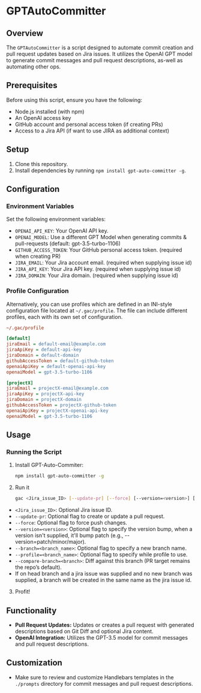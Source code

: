 # GPTAutoCommitter

## Overview
The `GPTAutoCommitter` is a script designed to automate commit creation and pull request updates based on Jira issues. It utilizes the OpenAI GPT model to generate commit messages and pull request descriptions, as-well as automating other ops.

## Prerequisites
Before using this script, ensure you have the following:

- Node.js installed (with npm)
- An OpenAI access key
- GitHub account and personal access token (if creating PRs)
- Access to a Jira API (if want to use JIRA as additional context)


## Setup
1. Clone this repository.
2. Install dependencies by running `npm install gpt-auto-committer -g`.

## Configuration
### Environment Variables
Set the following environment variables:

- `OPENAI_API_KEY`: Your OpenAI API key.
- `OPENAI_MODEL`: Use a different GPT Model when generating commits & pull-requests (default: gpt-3.5-turbo-1106)
- `GITHUB_ACCESS_TOKEN`: Your GitHub personal access token. (required when creating PR)
- `JIRA_EMAIL`: Your Jira account email. (required when supplying issue id)
- `JIRA_API_KEY`: Your Jira API key. (required when supplying issue id)
- `JIRA_DOMAIN`: Your Jira domain. (required when supplying issue id)

### Profile Configuration

Alternatively, you can use profiles which are defined in an INI-style configuration file located at `~/.gac/profile`. The file can include different profiles, each with its own set of configuration.

```ini
~/.gac/profile

[default]
jiraEmail = default-email@example.com
jiraApiKey = default-api-key
jiraDomain = default-domain
githubAccessToken = default-github-token
openaiApiKey = default-openai-api-key
openaiModel = gpt-3.5-turbo-1106

[projectX]
jiraEmail = projectX-email@example.com
jiraApiKey = projectX-api-key
jiraDomain = projectX-domain
githubAccessToken = projectX-github-token
openaiApiKey = projectX-openai-api-key
openaiModel = gpt-3.5-turbo-1106
```
## Usage

### Running the Script
1. Install GPT-Auto-Commiter:
   ```bash
   npm install gpt-auto-committer -g
   ```
2. Run it
   ```bash
   gac <Jira_issue_ID> [--update-pr] [--force] [--version=<version>] [--branch=<branch_name>] [--profile=<profile>]
   ```
  - `<Jira_issue_ID>`: Optional Jira issue ID.
  - `--update-pr`: Optional flag to create or update a pull request.
  - `--force`: Optional flag to force push changes. 
  - `--version=<version>`: Optional flag to specify the version bump, when a version isn't supplied, it'll bump patch (e.g., --version=patch/minor/major). 
  - `--branch=<branch_name>`: Optional flag to specify a new branch name. 
  - `--profile=<branch_name>`: Optional flag to specify while profile to use.
  - `--compare-branch=<branch>`: Diff against this branch (PR target remains the repo’s default).
  - If on head branch and a jira issue was supplied and no new branch was supplied, a branch will be created in the same name as the jira issue id.
3. Profit!

## Functionality
- **Pull Request Updates:** Updates or creates a pull request with generated descriptions based on Git Diff and optional Jira content.
- **OpenAI Integration:** Utilizes the GPT-3.5 model for commit messages and pull request descriptions.

## Customization
- Make sure to review and customize Handlebars templates in the `./prompts` directory for commit messages and pull request descriptions.
